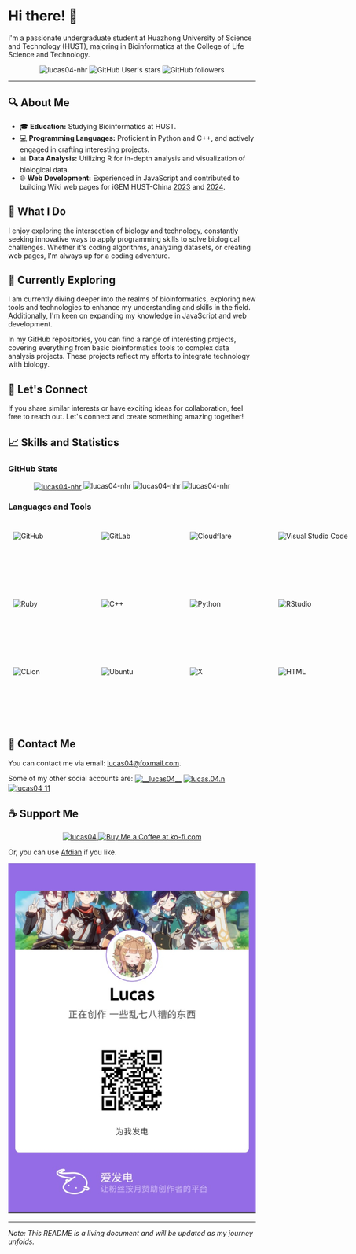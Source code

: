 # Hi there! 👋

I'm a passionate undergraduate student at Huazhong University of Science and Technology (HUST), majoring in Bioinformatics at the College of Life Science and Technology.

<p align="center"> 
    <img src="https://komarev.com/ghpvc/?username=lucas04-nhr&label=Profile%20views&color=0e75b6&style=flat" alt="lucas04-nhr" /> 
    <img alt="GitHub User's stars" src="https://img.shields.io/github/stars/Lucas04-nhr?style=flat">
    <img alt="GitHub followers" src="https://img.shields.io/github/followers/Lucas04-nhr?style=flat">
</p>

---

## 🔍 About Me

- 🎓 **Education:** Studying Bioinformatics at HUST.
- 💻 **Programming Languages:** Proficient in Python and C++, and actively engaged in crafting interesting projects.
- 📊 **Data Analysis:** Utilizing R for in-depth analysis and visualization of biological data.
- 🌐 **Web Development:** Experienced in JavaScript and contributed to building Wiki web pages for iGEM HUST-China [2023](https://2023.igem.wiki/hust-china) and [2024](https://2024.igem.wiki/hust-china).

## 🚀 What I Do

I enjoy exploring the intersection of biology and technology, constantly seeking innovative ways to apply programming skills to solve biological challenges. Whether it's coding algorithms, analyzing datasets, or creating web pages, I'm always up for a coding adventure.

## 🌱 Currently Exploring

I am currently diving deeper into the realms of bioinformatics, exploring new tools and technologies to enhance my understanding and skills in the field. Additionally, I'm keen on expanding my knowledge in JavaScript and web development.

In my GitHub repositories, you can find a range of interesting projects, covering everything from basic bioinformatics tools to complex data analysis projects. These projects reflect my efforts to integrate technology with biology.

## 🤝 Let's Connect

If you share similar interests or have exciting ideas for collaboration, feel free to reach out. Let's connect and create something amazing together!

## 📈 Skills and Statistics

### GitHub Stats

<p align="center"> 
    <a href="https://github.com/ryo-ma/github-profile-trophy">
        <img align="center" src="https://github-profile-trophy.vercel.app/?username=lucas04-nhr" alt="lucas04-nhr" />
    </a>
    <img src="https://github-readme-stats.vercel.app/api/top-langs?username=lucas04-nhr&show_icons=true&locale=en&layout=compact" alt="lucas04-nhr" />
    <img src="https://github-readme-stats.vercel.app/api?username=lucas04-nhr&show_icons=true&locale=en" alt="lucas04-nhr" />
    <img src="https://github-readme-streak-stats.herokuapp.com/?user=lucas04-nhr&" alt="lucas04-nhr" />
</p>

### Languages and Tools

<p style="display: inline-flex;">
    <img src="https://github.com/Lucas04-nhr/ServiceLogos/blob/1f1640e75992c9b15732fa348a65ae6a49b9c9f9/GitHub/GitHub.png?raw=true" alt="GitHub" style="width: 160px; height: 90px; margin: 10px 10px;">
    <img src="https://github.com/Lucas04-nhr/ServiceLogos/blob/1f1640e75992c9b15732fa348a65ae6a49b9c9f9/GitLab/GitLab.png?raw=true" alt="GitLab" style="width: 160px; height: 90px; margin: 10px 10px;">
    <img src="https://github.com/Lucas04-nhr/ServiceLogos/blob/1f1640e75992c9b15732fa348a65ae6a49b9c9f9/Cloudflare/Cloudflare.png?raw=true" alt="Cloudflare" style="width: 160px; height: 90px; margin: 10px 10px;">
    <img src="https://github.com/Lucas04-nhr/ServiceLogos/blob/1f1640e75992c9b15732fa348a65ae6a49b9c9f9/VisualStudioCode/VisualStudioCode.png?raw=true" alt="Visual Studio Code" style="width: 160px; height: 90px; margin: 10px 10px;">
</p>
<p style="display: inline-flex;">
    <img src="https://github.com/Lucas04-nhr/ServiceLogos/blob/1f1640e75992c9b15732fa348a65ae6a49b9c9f9/Ruby/Ruby.png?raw=true" alt="Ruby" style="width: 160px; height: 90px; margin: 10px 10px;">
    <img src="https://github.com/Lucas04-nhr/ServiceLogos/blob/1f1640e75992c9b15732fa348a65ae6a49b9c9f9/C++/C++.png?raw=true" alt="C++" style="width: 160px; height: 90px; margin: 10px 10px;">
    <img src="https://github.com/Lucas04-nhr/ServiceLogos/blob/1f1640e75992c9b15732fa348a65ae6a49b9c9f9/Python/Python.png?raw=true" alt="Python" style="width: 160px; height: 90px; margin: 10px 10px;">
    <img src="https://github.com/Lucas04-nhr/ServiceLogos/blob/1f1640e75992c9b15732fa348a65ae6a49b9c9f9/Rstudio/RStudio.png?raw=true" alt="RStudio" style="width: 206px; height: 90px; margin: 10px 10px;">
</p>
<p style="display: inline-flex;">
    <img src="https://github.com/Lucas04-nhr/ServiceLogos/blob/1f1640e75992c9b15732fa348a65ae6a49b9c9f9/Clion/Clion.png?raw=true" alt="CLion" style="width: 160px; height: 90px; margin: 10px 10px;">
    <img src="https://github.com/Lucas04-nhr/ServiceLogos/blob/1f1640e75992c9b15732fa348a65ae6a49b9c9f9/Ubuntu/Ubuntu.png?raw=true" alt="Ubuntu" style="width: 160px; height: 90px; margin: 10px 10px;">
    <img src="https://github.com/Lucas04-nhr/ServiceLogos/blob/1f1640e75992c9b15732fa348a65ae6a49b9c9f9/X/X.png?raw=true" alt="X" style="width: 160px; height: 90px; margin: 10px 10px;">
    <img src="https://github.com/Lucas04-nhr/ServiceLogos/blob/e15ad741aafac259e0a27a735a2f0f98563386d4/Html/HTML.png?raw=true" alt="HTML" style="width: 160px; height: 90px; margin: 10px 10px;">
</p>

## 📮 Contact Me

You can contact me via email: <lucas04@foxmail.com>.

Some of my other social accounts are:
<a href="https://twitter.com/__lucas04__" target="blank"><img align="center" src="https://raw.githubusercontent.com/rahuldkjain/github-profile-readme-generator/master/src/images/icons/Social/twitter.svg" alt="__lucas04__" height="30" width="40" /></a>
<a href="https://fb.com/lucas.04.n" target="blank"><img align="center" src="https://raw.githubusercontent.com/rahuldkjain/github-profile-readme-generator/master/src/images/icons/Social/facebook.svg" alt="lucas.04.n" height="30" width="40" /></a>
<a href="https://instagram.com/lucas04_11" target="blank"><img align="center" src="https://raw.githubusercontent.com/rahuldkjain/github-profile-readme-generator/master/src/images/icons/Social/instagram.svg" alt="lucas04_11" height="30" width="40" /></a>

## ☕ Support Me

<p align="center">
    <a href="https://www.buymeacoffee.com/lucas04" target='_blank'> 
        <img src="https://cdn.buymeacoffee.com/buttons/v2/default-yellow.png" height="50px" alt="lucas04" />
    </a>
    <a href="https://ko-fi.com/lucas04"> 
        <a href='https://ko-fi.com/X8X5UOE5H' target='_blank'><img height="50px" style='height:50px' src='https://storage.ko-fi.com/cdn/kofi5.png?v=6' alt='Buy Me a Coffee at ko-fi.com' /></a>
    </a>
</p>

Or, you can use [Afdian](https://afdian.com/a/lucas04) if you like.

<center>
    <a href='https://afdian.com/a/lucas04' target='_blank'><img src="https://github.com/Lucas04-nhr/Lucas04-nhr/blob/main/afdian.jpg" style='width:300px align:center' alt='Afdian QR code' /></a>
</center>

---

*Note: This README is a living document and will be updated as my journey unfolds.*
